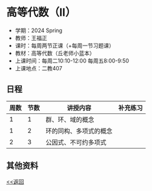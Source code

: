 # 高等代数（II）

* 学期：2024 Spring
* 教师：王福正
* 课时：每周两节正课（+每周一节习题课）
* 教材：高等代数（丘老师小蓝本）
* 上课时间：每周二10:10-12:00 每周五8:00-9:50
* 上课地点：二教407

## 日程

| 周数 |节数|讲授内容                             | 补充练习      |
| ---- |----| ------------------------------------ | ------------- |
|1|1|群、环、域的概念||
|1|2|环的同构、多项式的概念||
|2|3|公因式、不可约多项式||

## 其他资料

[<<返回](university_courses)